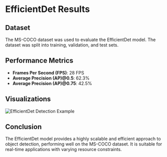 # EfficientDet Results

## Dataset
The MS-COCO dataset was used to evaluate the EfficientDet model. The dataset was split into training, validation, and test sets.

## Performance Metrics
- **Frames Per Second (FPS)**: 28 FPS
- **Average Precision (AP)@0.5**: 62.3%
- **Average Precision (AP)@0.75**: 42.5%

## Visualizations
![EfficientDet Detection Example](../images/efficientdet_example.png)

## Conclusion
The EfficientDet model provides a highly scalable and efficient approach to object detection, performing well on the MS-COCO dataset. It is suitable for real-time applications with varying resource constraints.
